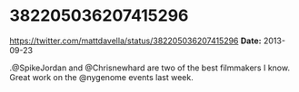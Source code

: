 # 382205036207415296
https://twitter.com/mattdavella/status/382205036207415296
**Date:** 2013-09-23

.@SpikeJordan and @Chrisnewhard are two of the best filmmakers I know. Great work on the @nygenome events last week.
